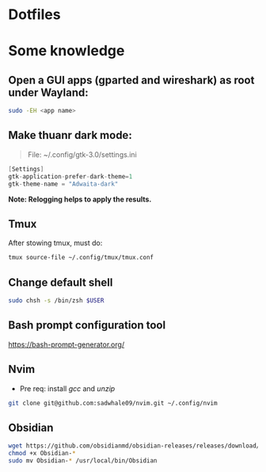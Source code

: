 # Dotfiles

# Some knowledge

## Open a GUI apps (gparted and wireshark) as root under Wayland:
```sh
sudo -EH <app name>
```

## Make thuanr dark mode:
> File: ~/.config/gtk-3.0/settings.ini

```c
[Settings]
gtk-application-prefer-dark-theme=1
gtk-theme-name = "Adwaita-dark"
```

**Note: Relogging helps to apply the results.**

## Tmux
After stowing tmux, must do:
```sh
tmux source-file ~/.config/tmux/tmux.conf
```


## Change default shell
```sh
sudo chsh -s /bin/zsh $USER
```

## Bash prompt configuration tool
https://bash-prompt-generator.org/

## Nvim
- Pre req: install *gcc* and *unzip*
```sh
git clone git@github.com:sadwhale09/nvim.git ~/.config/nvim
```

## Obsidian
```sh
wget https://github.com/obsidianmd/obsidian-releases/releases/download/v1.4.5/Obsidian-1.4.5.AppImage
chmod +x Obsidian-*
sudo mv Obsidian-* /usr/local/bin/Obsidian
```
